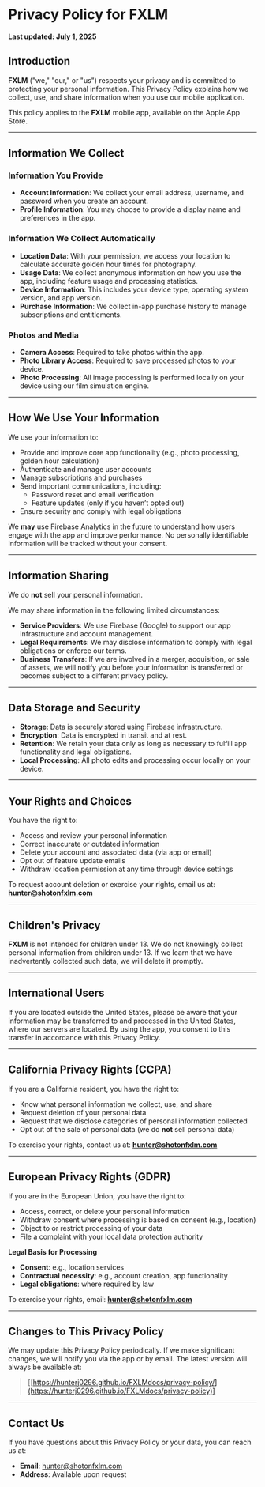 # Privacy Policy for **FXLM**

**Last updated: July 1, 2025**

## Introduction

**FXLM** ("we," "our," or "us") respects your privacy and is committed to protecting your personal information. This Privacy Policy explains how we collect, use, and share information when you use our mobile application.

This policy applies to the **FXLM** mobile app, available on the Apple App Store.

---

## Information We Collect

### Information You Provide
- **Account Information**: We collect your email address, username, and password when you create an account.
- **Profile Information**: You may choose to provide a display name and preferences in the app.

### Information We Collect Automatically
- **Location Data**: With your permission, we access your location to calculate accurate golden hour times for photography.
- **Usage Data**: We collect anonymous information on how you use the app, including feature usage and processing statistics.
- **Device Information**: This includes your device type, operating system version, and app version.
- **Purchase Information**: We collect in-app purchase history to manage subscriptions and entitlements.

### Photos and Media
- **Camera Access**: Required to take photos within the app.
- **Photo Library Access**: Required to save processed photos to your device.
- **Photo Processing**: All image processing is performed locally on your device using our film simulation engine.

---

## How We Use Your Information

We use your information to:
- Provide and improve core app functionality (e.g., photo processing, golden hour calculation)
- Authenticate and manage user accounts
- Manage subscriptions and purchases
- Send important communications, including:
  - Password reset and email verification
  - Feature updates (only if you haven’t opted out)
- Ensure security and comply with legal obligations

We **may** use Firebase Analytics in the future to understand how users engage with the app and improve performance. No personally identifiable information will be tracked without your consent.

---

## Information Sharing

We do **not** sell your personal information.

We may share information in the following limited circumstances:
- **Service Providers**: We use Firebase (Google) to support our app infrastructure and account management.
- **Legal Requirements**: We may disclose information to comply with legal obligations or enforce our terms.
- **Business Transfers**: If we are involved in a merger, acquisition, or sale of assets, we will notify you before your information is transferred or becomes subject to a different privacy policy.

---

## Data Storage and Security

- **Storage**: Data is securely stored using Firebase infrastructure.
- **Encryption**: Data is encrypted in transit and at rest.
- **Retention**: We retain your data only as long as necessary to fulfill app functionality and legal obligations.
- **Local Processing**: All photo edits and processing occur locally on your device.

---

## Your Rights and Choices

You have the right to:
- Access and review your personal information
- Correct inaccurate or outdated information
- Delete your account and associated data (via app or email)
- Opt out of feature update emails
- Withdraw location permission at any time through device settings

To request account deletion or exercise your rights, email us at: **hunter@shotonfxlm.com**

---

## Children's Privacy

**FXLM** is not intended for children under 13. We do not knowingly collect personal information from children under 13. If we learn that we have inadvertently collected such data, we will delete it promptly.

---

## International Users

If you are located outside the United States, please be aware that your information may be transferred to and processed in the United States, where our servers are located. By using the app, you consent to this transfer in accordance with this Privacy Policy.

---

## California Privacy Rights (CCPA)

If you are a California resident, you have the right to:
- Know what personal information we collect, use, and share
- Request deletion of your personal data
- Request that we disclose categories of personal information collected
- Opt out of the sale of personal data (we do **not** sell personal data)

To exercise your rights, contact us at: **hunter@shotonfxlm.com**

---

## European Privacy Rights (GDPR)

If you are in the European Union, you have the right to:
- Access, correct, or delete your personal information
- Withdraw consent where processing is based on consent (e.g., location)
- Object to or restrict processing of your data
- File a complaint with your local data protection authority

**Legal Basis for Processing**
- **Consent**: e.g., location services  
- **Contractual necessity**: e.g., account creation, app functionality  
- **Legal obligations**: where required by law

To exercise your rights, email: **hunter@shotonfxlm.com**

---

## Changes to This Privacy Policy

We may update this Privacy Policy periodically. If we make significant changes, we will notify you via the app or by email. The latest version will always be available at:

> [[https://hunterj0296.github.io/FXLMdocs/privacy-policy/](https://hunterj0296.github.io/FXLMdocs/privacy-policy)]
---

## Contact Us

If you have questions about this Privacy Policy or your data, you can reach us at:

- **Email**: hunter@shotonfxlm.com  
- **Address**: Available upon request
